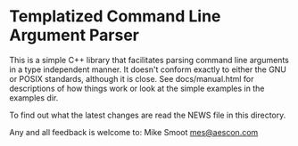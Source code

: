 Templatized Command Line Argument Parser
========================================

This is a simple C++ library that facilitates parsing command line
arguments in a type independent manner.  It doesn't conform exactly
to either the GNU or POSIX standards, although it is close.  See
docs/manual.html for descriptions of how things work or look at the
simple examples in the examples dir.

To find out what the latest changes are read the NEWS file in this directory.

Any and all feedback is welcome to:  Mike Smoot <mes@aescon.com>
